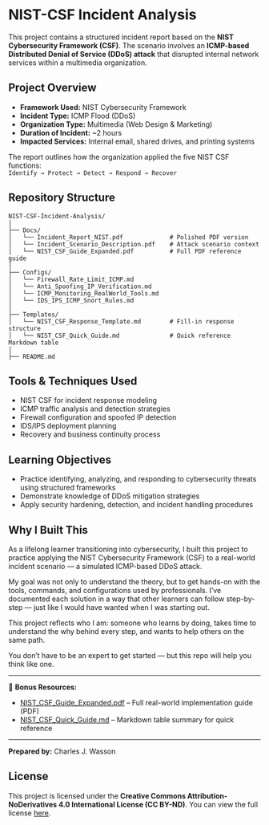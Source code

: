 # NIST-CSF Incident Analysis

This project contains a structured incident report based on the **NIST Cybersecurity Framework (CSF)**. The scenario involves an **ICMP-based Distributed Denial of Service (DDoS) attack** that disrupted internal network services within a multimedia organization.

##  Project Overview

- **Framework Used:** NIST Cybersecurity Framework  
- **Incident Type:** ICMP Flood (DDoS)  
- **Organization Type:** Multimedia (Web Design & Marketing)  
- **Duration of Incident:** ~2 hours  
- **Impacted Services:** Internal email, shared drives, and printing systems  

The report outlines how the organization applied the five NIST CSF functions:  
`Identify → Protect → Detect → Respond → Recover`

##  Repository Structure

```
NIST-CSF-Incident-Analysis/
│
├── Docs/
│   └── Incident_Report_NIST.pdf             # Polished PDF version
│   └── Incident_Scenario_Description.pdf    # Attack scenario context
│   └── NIST_CSF_Guide_Expanded.pdf          # Full PDF reference guide
│
├── Configs/
│   └── Firewall_Rate_Limit_ICMP.md
│   └── Anti_Spoofing_IP_Verification.md
│   └── ICMP_Monitoring_RealWorld_Tools.md
│   └── IDS_IPS_ICMP_Snort_Rules.md
│
├── Templates/
│   └── NIST_CSF_Response_Template.md        # Fill-in response structure
│   └── NIST_CSF_Quick_Guide.md              # Quick reference Markdown table
│
├── README.md
```

##  Tools & Techniques Used

- NIST CSF for incident response modeling
- ICMP traffic analysis and detection strategies
- Firewall configuration and spoofed IP detection
- IDS/IPS deployment planning
- Recovery and business continuity process

##  Learning Objectives

- Practice identifying, analyzing, and responding to cybersecurity threats using structured frameworks
- Demonstrate knowledge of DDoS mitigation strategies
- Apply security hardening, detection, and incident handling procedures

##  Why I Built This

As a lifelong learner transitioning into cybersecurity, I built this project to practice applying the NIST Cybersecurity Framework (CSF) to a real-world incident scenario — a simulated ICMP-based DDoS attack.

My goal was not only to understand the theory, but to get hands-on with the tools, commands, and configurations used by professionals. I’ve documented each solution in a way that other learners can follow step-by-step — just like I would have wanted when I was starting out.

This project reflects who I am: someone who learns by doing, takes time to understand the why behind every step, and wants to help others on the same path.

You don’t have to be an expert to get started — but this repo will help you think like one.

---

📄 **Bonus Resources:**
- [NIST_CSF_Guide_Expanded.pdf](./Docs/NIST_CSF_Expanded_Guide.pdf) – Full real-world implementation guide (PDF)
- [NIST_CSF_Quick_Guide.md](./Templates/NIST_CSF_Quick_Guide.md) – Markdown table summary for quick reference

---

**Prepared by:** Charles J. Wasson 

## License

This project is licensed under the **Creative Commons Attribution-NoDerivatives 4.0 International License (CC BY-ND)**. You can view the full license [here](https://creativecommons.org/licenses/by-nd/4.0/).



